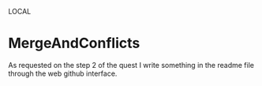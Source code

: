 LOCAL
# MergeAndConflicts
As requested on the step 2 of the quest I write something in the readme file through the web github interface.
